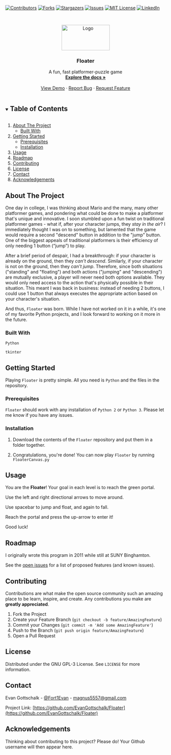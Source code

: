 [![Contributors][contributors-shield]][contributors-url]
[![Forks][forks-shield]][forks-url]
[![Stargazers][stars-shield]][stars-url]
[![Issues][issues-shield]][issues-url]
[![MIT License][license-shield]][license-url]
[![LinkedIn][linkedin-shield]][linkedin-url]



<!-- PROJECT LOGO -->
<br />
<p align="center">
  <a href="https://github.com/EvanGottschalk/Floater">
    <img src="logo.png" alt="Logo" width="151" height="80">
  </a>

  <h3 align="center">Floater</h3>

  <p align="center">
    A fun, fast platformer-puzzle game
    <br />
    <a href="https://github.com/EvanGottschalk/Floater"><strong>Explore the docs »</strong></a>
    <br />
    <br />
    <a href="https://github.com/EvanGottschalk/Floater">View Demo</a>
    ·
    <a href="https://github.com/EvanGottschalk/Floater/issues">Report Bug</a>
    ·
    <a href="https://github.com/EvanGottschalk/Floater/issues">Request Feature</a>
  </p>
</p>



<!-- TABLE OF CONTENTS -->
<details open="open">
  <summary><h2 style="display: inline-block">Table of Contents</h2></summary>
  <ol>
    <li>
      <a href="#about-the-project">About The Project</a>
      <ul>
        <li><a href="#built-with">Built With</a></li>
      </ul>
    </li>
    <li>
      <a href="#getting-started">Getting Started</a>
      <ul>
        <li><a href="#prerequisites">Prerequisites</a></li>
        <li><a href="#installation">Installation</a></li>
      </ul>
    </li>
    <li><a href="#usage">Usage</a></li>
    <li><a href="#roadmap">Roadmap</a></li>
    <li><a href="#contributing">Contributing</a></li>
    <li><a href="#license">License</a></li>
    <li><a href="#contact">Contact</a></li>
    <li><a href="#acknowledgements">Acknowledgements</a></li>
  </ol>
</details>



<!-- ABOUT THE PROJECT -->
## About The Project

One day in college, I was thinking about Mario and the many, many other platformer games, and pondering what could be done to make a platformer that's unique and innovative. I soon stumbled upon a fun twist on traditional platformer games - what if, after your character jumps, they *stay in the air*? I immediately thought I was on to something, but lamented that the game would require a second "descend" button in addition to the "jump" button. One of the biggest appeals of traditional platformers is their efficiency of only needing 1 button (“jump”) to play.

After a brief period of despair, I had a breakthrough: if your character is already on the ground, then they *can't descend*. Similarly, if your character is not on the ground, then they *can't jump*. Therefore, since both situations ("standing" and "floating") and both actions ("jumping" and "descending") are mutually exclusive, a player will never need both options available. They would only need access to the action that's physically possible in their situation. This meant I was back in business: instead of needing 2 buttons, I could use 1 button that always executes the appropriate action based on your character's situation.

And thus, `Floater` was born. While I have not worked on it in a while, it's one of my favorite Python projects, and I look forward to working on it more in the future.


### Built With

`Python`

`tkinter`


<!-- GETTING STARTED -->
## Getting Started

Playing `Floater` is pretty simple. All you need is `Python` and the files in the repository.

### Prerequisites

`Floater` should work with any installation of `Python 2` or `Python 3`. Please let me know if you have any issues.

### Installation

1. Download the contents of the `Floater` repository and put them in a folder together.

2. Congratulations, you're done! You can now play `Floater` by running `FloaterCanvas.py`


<!-- USAGE EXAMPLES -->
## Usage

You are the **Floater**! Your goal in each level is to reach the green portal.

Use the left and right directional arrows to move around.

Use spacebar to jump and float, and again to fall.

Reach the portal and press the up-arrow to enter it!

Good luck!


<!-- ROADMAP -->
## Roadmap

I originally wrote this program in 2011 while still at SUNY Binghamton.

See the [open issues](https://github.com/EvanGottschalk/Floater/issues) for a list of proposed features (and known issues).



<!-- CONTRIBUTING -->
## Contributing

Contributions are what make the open source community such an amazing place to be learn, inspire, and create. Any contributions you make are **greatly appreciated**.

1. Fork the Project
2. Create your Feature Branch (`git checkout -b feature/AmazingFeature`)
3. Commit your Changes (`git commit -m 'Add some AmazingFeature'`)
4. Push to the Branch (`git push origin feature/AmazingFeature`)
5. Open a Pull Request



<!-- LICENSE -->
## License

Distributed under the GNU GPL-3 License. See `LICENSE` for more information.



<!-- CONTACT -->
## Contact

Evan Gottschalk - [@Fort1Evan](https://twitter.com/Fort1Evan) - magnus5557@gmail.com

Project Link: [https://github.com/EvanGottschalk/Floater](https://github.com/EvanGottschalk/Floater)



<!-- ACKNOWLEDGEMENTS -->
## Acknowledgements

Thinking about contributing to this project? Please do! Your Github username will then appear here.





<!-- MARKDOWN LINKS & IMAGES -->
<!-- https://www.markdownguide.org/basic-syntax/#reference-style-links -->
[contributors-shield]: https://img.shields.io/github/contributors/EvanGottschalk/Floater.svg?style=for-the-badge
[contributors-url]: https://github.com/EvanGottschalk/Floater/graphs/contributors
[forks-shield]: https://img.shields.io/github/forks/EvanGottschalk/Floater.svg?style=for-the-badge
[forks-url]: https://github.com/EvanGottschalk/Floater/network/members
[stars-shield]: https://img.shields.io/github/stars/EvanGottschalk/Floater.svg?style=for-the-badge
[stars-url]: https://github.com/EvanGottschalk/Floater/stargazers
[issues-shield]: https://img.shields.io/github/issues/EvanGottschalk/Floater.svg?style=for-the-badge
[issues-url]: https://github.com/EvanGottschalk/Floater/issues
[license-shield]: https://img.shields.io/github/license/EvanGottschalk/Floater.svg?style=for-the-badge
[license-url]: https://github.com/EvanGottschalk/Floater/blob/master/LICENSE.txt
[linkedin-shield]: https://img.shields.io/badge/-LinkedIn-black.svg?style=for-the-badge&logo=linkedin&colorB=555
[linkedin-url]: https://linkedin.com/in/EvanGottschalk
